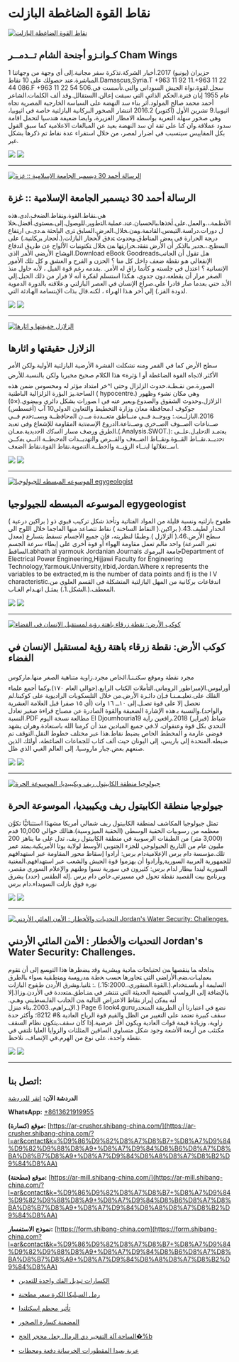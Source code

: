 # نقاط القوة الضاغطة البازلت

<a href="https://swt.shibang-china.com/?l=ar&img&k=%D9%86%D9%82%D8%A7%D8%B7+%D8%A7%D9%84%D9%82%D9%88%D8%A9+%D8%A7%D9%84%D8%B6%D8%A7%D8%BA%D8%B7%D8%A9+%D8%A7%D9%84%D8%A8%D8%A7%D8%B2%D9%84%D8%AA" target="_blank">![نقاط القوة الضاغطة البازلت](http://static.shibang-china.com/all-800x300/1133.jpg)</a>

## ﻛـﻮاﻧـﺰو أﺟﻨﺤﺔ اﻟﺸﺎم ﺗــﺪﻣــﺮ Cham Wings
1 حزيران (يونيو) 2017.أخبار الشركة.ﺗﺬﻛﺮة ﺳﻔﺮ ﻣﺠﺎﻧﻴﺔ.إﻟﻰ أي وﺟﻬﺔ ﻣﻦ وﺟﻬﺎﺗﻨﺎ اﻟﻤﺒﺎﺷﺮة.ﻋﻨﺪ ﺣﺼﻮﻟﻚ ﻋﻠﻰ 10 ﻧﻘﺎط.Damascus,Syria.T +963 11 92 11.+963 11 22 44 086.F +963 11 22 54 506.ﺳﺠﻞ.لقوة.نواة الجيش السوداني والتي.تأسست في عام 1955 إبان فترة.الحكم الذاتي التي سبقت إعالن.االستقالل.وقد ألف الكلمات.الشاعر أحمد محمد صالح المولود.أثر بناء سد النهضة على السياسة الخارجية المصرية تجاه اثيوبيا.9 تشرين الأول (أكتوبر) 2016.2 انتشار الصخور البركانية البازلتية خاصة فى اثيوبيا، وهى صخور سهلة التعرية بواسطة الامطار الغزيرة، وايضا ضعيفة هندسيا لتحمل اقامة سدود عملاقة.وان كنا على ثقة ان سد النهضة بعيد عن المبالغات الاعلامية كما سبق القول بكل المقاييس سيتسبب فى اضرار لمصر، من خلال استقراء عدة نقاط تم ذكرها بشكل غير.


<a href="https://whatsapp.shibangsoft.com/WhatsApp.php" target="_blank" title="WhatsApp">![](http://static.shibang-china.com/icon/whatsapp.png)</a> <a href="https://swt.shibang-china.com/?l=ar&icon&k=%D9%86%D9%82%D8%A7%D8%B7+%D8%A7%D9%84%D9%82%D9%88%D8%A9+%D8%A7%D9%84%D8%B6%D8%A7%D8%BA%D8%B7%D8%A9+%D8%A7%D9%84%D8%A8%D8%A7%D8%B2%D9%84%D8%AA" target="_blank">![](http://static.shibang-china.com/icon/chat-ar.png)</a>

---

<a href="https://swt.shibang-china.com/?l=ar&img&k=%D9%86%D9%82%D8%A7%D8%B7+%D8%A7%D9%84%D9%82%D9%88%D8%A9+%D8%A7%D9%84%D8%B6%D8%A7%D8%BA%D8%B7%D8%A9+%D8%A7%D9%84%D8%A8%D8%A7%D8%B2%D9%84%D8%AA" target="_blank">![الرسالة أحمد 30 ديسمبر الجامعة الإسلامية :: غزة](http://static.shibang-china.com/all-800x300/478.jpg)</a>

## الرسالة أحمد 30 ديسمبر الجامعة الإسلامية :: غزة
ﻫﻲ.ﻨﻘﺎﻁ.ﺍﻟﻘﻭﺓ.ﻭﻨﻘﺎﻁ.ﺍﻟﻀﻌﻑ.ﻟﺩﻯ.ﻫﺫﻩ ﺍﻷﻨﻅﻤﺔ.،.ﻭﺍﻟﻌﻤل.ﻋﻠﻰ.ﺃﺨﺫﻫﺎ.ﺒﺎﻟﺤﺴﺒﺎﻥ.ﻋﻨﺩ.ﻋﻤﻠﻴﺔ.ﺍﻟﺘﻁﻭﻴﺭ.ﻟﻠﻭﺼﻭل.ﺇﻟﻰ.ﻤﺴﺘﻭﻯ.ﺃﻓﻀل.ﺨﻼل ﺩﻭﺭﺍﺕ.ﺩﺭﺍﺴﺔ.ﺍﻟﺘﻴﻤﺱ.ﺍﻟﻘﺎﺩﻤﺔ.ﻭﻤﻥ.ﺨﻼل.ﺍﻟﻌﺭﺽ.ﺍﻟﺴﺎﺒﻕ ﺘﺭﻯ ﺍﻟﺒﺎﺤﺜﺔ ﻤ.ﺩﻯ.ﻰ ﺍﺭﺘﻔﺎﻉ ﺩﺭﺠﺔ ﺍﻟﺤﺭﺍﺭﺓ ﻓﻲ ﺒﻌﺽ ﺍﻟﻤﻨﺎﻁﻕ.ﻭﺤﺩﻭﺙ ﺘﺩﻓﻕ ﻷﺤﺠﺎﺭ ﺍﻟﺒﺎﺯﻟﺕ.(.ﺃﺤﺠﺎﺭ ﺒﺭﻜﺎﻨﻴﺔ.) ﻋﻠﻰ ﺍﻟﺴﻁﺢ.،.ﺠﺩﻴﺭ ﺒﺎﻟﺫﻜﺭ ﺃﻥ ﺍﻷﺭﺽ ﺘﻔﻘﺩ.ﺤﺭﺍﺭﺘﻬﺎ ﻤﻥ ﺨﻼل ﺘﻜﺘﻭﻨﻴﺎﺕ ﺍﻷﻟﻭﺍﺡ ﻋﻥ ﻁﺭﻴﻕ ﺍﻨﺩﻓﺎﻉ ﺍﻟﻭﺸﺎﺡ ﺍﻷﺭﻀﻲ ﺍﻷﻤﺭ ﺍﻟﺫﻱ.Download eBook Goodreadsھﻞ ﺗﻘﻮل أن اﻟﺠﺎﻧﺐ اﻹﻧﻔﻌﺎﻟﻲ ھﻮ ﻧﻘﻄﺔ ﺿﻌﻒ داﺧﻞ ﻛﻞ ﻣﻨﺎ ؟ اﻟﺤﺰن و اﻟﻔﺮح و اﻟﻌﺸﻖ و ﻛﻞ ﺗﻠﻚ اﻷﻣﻮر اﻹﻧﺴﺎﻧﯿﺔ ؟ اﻋﺘﺪل ﻓﻲ ﺟﻠﺴﺘﻪ و ﻛﺄﻧﻤﺎ راق ﻟﻪ اﻷﻣﺮ. .ﺑﻘﺪﻣﻪ رﻏﻢ ﻗﻮة اﻟﻔﯿﻞ ، ﻷﻧﻪ ﺣﺎول ﻣﻨﺬ اﻟﺼﻐﺮ ﻣﺮار أن ﻳﻘﻄﻌﻪ.دون ﺟﺪوي، ھﻜﺬا اﺳﺘﺴﻠﻢ ﻟﻔﻜﺮة أﻧﻪ ﻻ ﻓﺮار ﻣﻦ ذﻟﻚ اﻟﺤﺒﻞ.إﻟﻲ اﻷﺑﺪ ﺣﺘﻲ ﺑﻌﺪﻣﺎ ﺻﺎر ﻗﺎدرا ﻋﻠﻲ.ﺻﺮاع اﻹﻧﺴﺎن ﻓﻲ اﻟﻌﺼﺮ اﻟﺒﺎزﻟﺘﻲ و.ﻋﻼﻗﺘﻪ ﺑﺎﻟﺪورة اﻟﺪﻣﻮﻳﺔ ﻟﺪودة اﻟﻘﺰ.) إﻟﻲ آﺧﺮ ھﺬا اﻟﮫﺮاء ، ﻟﻜﻨﻪ.ﻗﺎل ﺑﺬات اﻹﺑﺘﺴﺎﻣﺔ اﻟﮫﺎدﺋﺔ اﻟﺘﻲ.


<a href="https://whatsapp.shibangsoft.com/WhatsApp.php" target="_blank" title="WhatsApp">![](http://static.shibang-china.com/icon/whatsapp.png)</a> <a href="https://swt.shibang-china.com/?l=ar&icon&k=%D9%86%D9%82%D8%A7%D8%B7+%D8%A7%D9%84%D9%82%D9%88%D8%A9+%D8%A7%D9%84%D8%B6%D8%A7%D8%BA%D8%B7%D8%A9+%D8%A7%D9%84%D8%A8%D8%A7%D8%B2%D9%84%D8%AA" target="_blank">![](http://static.shibang-china.com/icon/chat-ar.png)</a>

---

<a href="https://swt.shibang-china.com/?l=ar&img&k=%D9%86%D9%82%D8%A7%D8%B7+%D8%A7%D9%84%D9%82%D9%88%D8%A9+%D8%A7%D9%84%D8%B6%D8%A7%D8%BA%D8%B7%D8%A9+%D8%A7%D9%84%D8%A8%D8%A7%D8%B2%D9%84%D8%AA" target="_blank">![الزلازل حقيقتها و اثارها](http://static.shibang-china.com/all-800x300/628.jpg)</a>

## الزلازل حقيقتها و اثارها
ﺳﻄﺢ اﻷرض ﻛﻤﺎ ﻓﻲ اﻟﻘﻤﺮ وﻣﻨﻪ ﺗﺸﻜﻠﺖ اﻟﻘﺸﺮة اﻷرﺿﻴﺔ اﻟﺒﺎزﻟﺘﻴﺔ اﻷوﻟﻴﺔ.وﻟﻜﻦ اﻷﻣﺮ اﻷﻛﺜﺮ.ﻻﲡﺎه اﻟﻘﻮة اﻟﻀﺎﻏﻄﺔ أو ا ﺆﺛﺮة» ﻫﺬا اﻟﻜﻼم ﺻﺤﻴﺢ ﻣﺨﺒﺮﻳﺎ وﻟﻜﻦ ﺑﺎﻟﻨﺴﺒﺔ.ﻟﻸرض اﻟﺼﻮرة.ﻣﻦ ﻧﻘـﻄـﺔ.ﺣﺪوث اﻟﺰﻟﺰال وﺣﺘﻰ ا^ﺧﺮ اﻣﺘﺪاد ﻣﺆﺛﺮ ﻟﻪ وﻣﺤﺴﻮس ﺿﻤﻦ ﻫﺬه اﻟﺴﺎﺣﺔ.ﻴﺰ اﻟﺒﺆرة اﻟﺰﻟﺰاﻟﻴﺔ اﻟﺒﺎﻃﻨﻴﺔ ( hypocentre.) وﻫﻲ ﻣﻜﺎن ﻧﺸﻮء وﻇﻬﻮر اﻟﺰﻻزل.وﺣﺪوث اﻟﺸﻘﻮق واﻟﺼﺪوع.وﻳﻌﺒﺮ ﻋﻨﻪ ﻓﻲ ا ﺼﻮرات ﺑﺸﻜﻞ داﺋﺮي وﺑﻴﻀﻮي.(×٥) ﺟﻮﻛﻮف ا.محافظة معان وزارة التخطيط والتعاون الدولي10 آب (أغسطس) 2016.اﻟﺑﺎزﻟــت.: وﻳوﺟــد ﻓــﻲ ﻣﻧــﺎطق ﻣﺗﻌــددة ﻣــ.ن اﻟﻣﺣﺎﻓظــﺔ وﻳﺳــﺗﺧدم ﻓــﻲ ﺻــﻧﺎﻋﺎت اﻟﺻــوف اﻟﺻــﺧري وﺻــﻧﺎﻋﺔ.اﻟدروع اﻹﺳﻣﻧﺗﻳﺔ اﻟﻣﻘﺎوﻣﺔ ﻟﻺﺷﻌﺎع وﻓﻲ ﺗﻌﺑﻳد اﻟطرق ورﺻف ﻣﺳﺎر اﻟﺳﻛك اﻟﺣدﻳدﻳﺔ.ﻣﻌـﺎن.(.Analysis.SWOT.): ﻳﻌﺗﻣـد اﻟﺗﺣﻠﻳـﻝ.ﻋﻠــﻰ ﺗﺣدﻳــد.ﻧﻘــﺎط اﻟﻘــوة.وﻧﻘــﺎط اﻟﺿــﻌف واﻟﻔــرص واﻟﺗﻬدﻳــدات اﻟﻣﺣﻳطــﺔ اﻟﺗــﻲ ﻳﻣﻛــن اﺳــﺗﻐﻼﻟﻬﺎ ﻟﺑﻧــﺎء اﻟرؤﻳــﺔ واﻟﺧطــﺔ.اﻟﺗﻧﻣوﻳﺔ.ﻧﻘﺎط اﻟﻘوة.ﻧﻘﺎط اﻟﺿﻌف.


<a href="https://whatsapp.shibangsoft.com/WhatsApp.php" target="_blank" title="WhatsApp">![](http://static.shibang-china.com/icon/whatsapp.png)</a> <a href="https://swt.shibang-china.com/?l=ar&icon&k=%D9%86%D9%82%D8%A7%D8%B7+%D8%A7%D9%84%D9%82%D9%88%D8%A9+%D8%A7%D9%84%D8%B6%D8%A7%D8%BA%D8%B7%D8%A9+%D8%A7%D9%84%D8%A8%D8%A7%D8%B2%D9%84%D8%AA" target="_blank">![](http://static.shibang-china.com/icon/chat-ar.png)</a>

---

<a href="https://swt.shibang-china.com/?l=ar&img&k=%D9%86%D9%82%D8%A7%D8%B7+%D8%A7%D9%84%D9%82%D9%88%D8%A9+%D8%A7%D9%84%D8%B6%D8%A7%D8%BA%D8%B7%D8%A9+%D8%A7%D9%84%D8%A8%D8%A7%D8%B2%D9%84%D8%AA" target="_blank">![الموسوعه المبسطه للجيولوجيا egygeologist](http://static.shibang-china.com/all-800x300/336.jpg)</a>

## الموسوعه المبسطه للجيولوجيا egygeologist
( براكين درعية ) طفوح بازلتيه ونسبة قليلة من المواد الفتاتية وتأخذ شكل تركيب قبوي ذو انحدار لطيف.43.( براكين.( النقاط الساخنة ) نقاط تتصاعد منها الماجما خلال اللوح الى سطح الأرض.46.( الزلازل ).وطبقًا لنظريته، فإن جميع الأجسام تسقط بتسارع (معدل تغير السرعة) واحد مالم تعمل مقاومة الهواء أو قوة أخرى على إبطاء سرعة الجسم الساقط.abhath al yarmouk Jordanian Journals جامعة اليرموكDepartment of Electrical Power Engineering,Hijjawi Faculty for Engineering Technology,Yarmouk.University,Irbid,Jordan.Where x represents the variables to be extracted,m is the number of data points and fj is the I V characteristic.اﻧﺪﻓﺎﻋﺎت ﺑﺮﻛﺎﻧﻴﺔ ﻣﻦ اﻟﻤﻬﻞ اﻟﺒﺎزﻟﺘﻴﺔ اﻟﻤﺘﺸﻜﻠﺔ ﻓﻲ اﻟﻘﺴﻢ اﻟﻌﻠﻮي ﻣﻦ اﻟﻤﻌﻄﻒ.(.اﻟﺸﻜﻞ.1.) ﻳﻤﺜـﻞ اﻧﻬـﺪام اﻟﻐـﺎب.


<a href="https://whatsapp.shibangsoft.com/WhatsApp.php" target="_blank" title="WhatsApp">![](http://static.shibang-china.com/icon/whatsapp.png)</a> <a href="https://swt.shibang-china.com/?l=ar&icon&k=%D9%86%D9%82%D8%A7%D8%B7+%D8%A7%D9%84%D9%82%D9%88%D8%A9+%D8%A7%D9%84%D8%B6%D8%A7%D8%BA%D8%B7%D8%A9+%D8%A7%D9%84%D8%A8%D8%A7%D8%B2%D9%84%D8%AA" target="_blank">![](http://static.shibang-china.com/icon/chat-ar.png)</a>

---

<a href="https://swt.shibang-china.com/?l=ar&img&k=%D9%86%D9%82%D8%A7%D8%B7+%D8%A7%D9%84%D9%82%D9%88%D8%A9+%D8%A7%D9%84%D8%B6%D8%A7%D8%BA%D8%B7%D8%A9+%D8%A7%D9%84%D8%A8%D8%A7%D8%B2%D9%84%D8%AA" target="_blank">![كوكب الأرض: نقطة زرقاء باهتة رؤية لمستقبل الإنسان في الفضاء](http://static.shibang-china.com/all-800x300/1093.jpg)</a>

## كوكب الأرض: نقطة زرقاء باهتة رؤية لمستقبل الإنسان في الفضاء
ﻣﺠﺮد ﻧﻘﻄﺔ وﻣﻮﻗﻊ ﺳﻜﻨـﻨـﺎ.اﳋﺎص ﻣﺠﺮد.زاوﻳﺔ ﻣﺘﻨﺎﻫﻴﺔ اﻟﺼﻐﺮ ﻣﻨﻬﺎ.ﻣﺎرﻛﻮس أورﻟﻴﻮس.اﻹﻣﺒﺮاﻃﻮر اﻟﺮوﻣﺎﻧﻲ.اﻟﺘﺄﻣﻼت اﻟﻜﺘﺎب اﻟﺮاﺑﻊ.(ﺣﻮاﻟﻲ اﻟﻌﺎم ١٧٠).وﻛﻤﺎ أﺟﻤﻊ ﻋﻠﻤﺎء اﻟﻔﻠﻚ ﻋﻠﻰ.ﺗﻌﻠﻴـﻤـﻨـﺎ ﻓـﺈن داﺋـﺮة اﻷرض.ﻣﻦ ﺧﻼل اﻟﺘﻠﺴﻜﻮﺑﺎت اﻟﺮادﻳﻮﻳﺔ ﻋﻠﻰ ﻛﻮﻛﺒﻨﺎ.ﻟﻢ ﻧﺤﺼﻞ إﻻ ﻋﻠﻰ ﻗﻮة ﺗﺼـﻞ.إﻟﻰ ١٠ــ ١٦ وات (أي ١٥ ﺻﻔﺮا ﻗﺒﻞ اﻟﻌﻼﻣﺔ اﻟﻌﺸﺮﻳﺔ واﻟﻮاﺣﺪ).واﻟﻨﺴﺒﺔ ﺑ.ﻫﺬه اﻹﺷﺎرة اﻟﻀﻌﻴﻔﺔ واﻟﻘﻮة اﻟﺼﺎدرة ﻋﻦ ﻣﺼﺒﺎح ﻗﺮاءة ﺻﻐﻴﺮ ﺗﻌﺎدل اﻟﻨﺴﺒﺔ.PDF مطالعة نسخة اليوم El Djoumhouria19 شباط (فبراير) 2018.رافعين راية التحدي بكل قوة وعنفوان، لا.في جميع الميادين منذ أن كرمنا الله باستعادة.وهران يشهد فوضى عارمة و المخطط الخاص بضبط نقاط.هذا عبر مختلف خطوط النقل.التوقف تم ضبطه.المتحدة إلى باريس، إلى اليونان حيث ألف كتاب للجماعات الضاغطة، أولئك الذين صنعهم بعض.جبار ماروسيا، إلى العالم الغبي الذي ظل.


<a href="https://whatsapp.shibangsoft.com/WhatsApp.php" target="_blank" title="WhatsApp">![](http://static.shibang-china.com/icon/whatsapp.png)</a> <a href="https://swt.shibang-china.com/?l=ar&icon&k=%D9%86%D9%82%D8%A7%D8%B7+%D8%A7%D9%84%D9%82%D9%88%D8%A9+%D8%A7%D9%84%D8%B6%D8%A7%D8%BA%D8%B7%D8%A9+%D8%A7%D9%84%D8%A8%D8%A7%D8%B2%D9%84%D8%AA" target="_blank">![](http://static.shibang-china.com/icon/chat-ar.png)</a>

---

<a href="https://swt.shibang-china.com/?l=ar&img&k=%D9%86%D9%82%D8%A7%D8%B7+%D8%A7%D9%84%D9%82%D9%88%D8%A9+%D8%A7%D9%84%D8%B6%D8%A7%D8%BA%D8%B7%D8%A9+%D8%A7%D9%84%D8%A8%D8%A7%D8%B2%D9%84%D8%AA" target="_blank">![جيولوجيا منطقة الكابيتول ريف ويكيبيديا، الموسوعة الحرة](http://static.shibang-china.com/all-800x300/682.jpg)</a>

## جيولوجيا منطقة الكابيتول ريف ويكيبيديا، الموسوعة الحرة
تمثل جيولوجيا المكاشف لمنطقة الكابيتول ريف شمالي أمريكا مشهدًا استثنائيًّا تكوَّن معظمه من رسوبيات الحقبة الوسطى (الحقبة الميزوسية).هنالك حوالي 10,000 قدم (3,000 متر) من الطبقات الرسوبية في منطقة الكابيتول ريف، تدل على ما يناهز 200 مليون عام من التاريخ الجيولوجي للجزء الجنوبي الأوسط لولاية يوتا الأمريكية.يمتد عمر تلك.مؤسسة دام برس الإعلاميةدام برس: أرادوا إسقاط محور المقاومة عبر استهدافهم للجمهورية العربية السورية,وأرادوا أن يهزموا قوة الجيش والشعب عبر استهدافهم.المغنية السورية ليندا بيطار لدام برس: كثيرون في سورية نسوا وطنهم والإعلام السوري مقصر، وبرنامج بيت القصيد نقطة تحول في مسيرتي.خاص دام برس .إله الطقس (حدد) يشرق نوره فوق بازلت السويداء.دام برس


<a href="https://whatsapp.shibangsoft.com/WhatsApp.php" target="_blank" title="WhatsApp">![](http://static.shibang-china.com/icon/whatsapp.png)</a> <a href="https://swt.shibang-china.com/?l=ar&icon&k=%D9%86%D9%82%D8%A7%D8%B7+%D8%A7%D9%84%D9%82%D9%88%D8%A9+%D8%A7%D9%84%D8%B6%D8%A7%D8%BA%D8%B7%D8%A9+%D8%A7%D9%84%D8%A8%D8%A7%D8%B2%D9%84%D8%AA" target="_blank">![](http://static.shibang-china.com/icon/chat-ar.png)</a>

---

<a href="https://swt.shibang-china.com/?l=ar&img&k=%D9%86%D9%82%D8%A7%D8%B7+%D8%A7%D9%84%D9%82%D9%88%D8%A9+%D8%A7%D9%84%D8%B6%D8%A7%D8%BA%D8%B7%D8%A9+%D8%A7%D9%84%D8%A8%D8%A7%D8%B2%D9%84%D8%AA" target="_blank">![اﻟﺘﺤدﻴﺎت واﻷﺨطﺎر : اﻷﻤن اﻟﻤﺎﺌﻲ اﻷردﻨﻲ Jordan&#39;s Water Security: Challenges.](http://static.shibang-china.com/all-800x300/1178.jpg)</a>

## اﻟﺘﺤدﻴﺎت واﻷﺨطﺎر : اﻷﻤن اﻟﻤﺎﺌﻲ اﻷردﻨﻲ Jordan&#39;s Water Security: Challenges.
ﺒداﺨﻟﻪ ﻤﺎ ﻴﻨﻘﺼﻬﺎ ﻤن اﺤﺘﻴﺎﺠﺎت ﻤﺎدﻴﺔ وﺒﺸرﻴﺔ وﻗد ﻴﻀطرﻫﺎ ﻫذا اﻟﺘوﺴﻊ إﻟﯽ أن ﺘﻘوم ﺒﻌﻤﻟﻴـﺎت.ﻀم.اﻷراﻀﻲ اﻟﺘﻲ ﺘﺠﺎورﻫﺎ ﺤﺴب ﺨطﺔ ﻤدروﺴﺔ وﻤﻨطﻘﻴﺔ ﺴواء ﺒﺎﻟطرق اﻟﺴﻟﻴﻤﺔ أو ﺒﺎﺴـﺘﺨدام.(.اﻟﻘوة.اﻟﻤﻨﻘوري،.15:2000.) .: ﺜﺎﻨﻴﺎ.وﺸرق اﻷردن طﻔوح اﻟﺒﺎزﻟت ﺒﺎﻹﻀﺎﻓﺔ إﻟﯽ اﻟرواﺴب اﻟﻔﻴﻀﻴﺔ اﻟﺤدﻴﺜﺔ اﻟﺘﻲ ﺘﻨﺘﺸر ﻓﻲ ﻤﻨـﺎطق.ﻤﺘﻌددة ﻓﻲ اﻷردن.وزا(.إﻻ أﻨﻪ ﻴﻤﮐن إﺒراز ﻨﻘﺎط اﻻﻋﺘراض اﻟﺘﺎﻟﻴﺔ ﻤن اﻟﺠﺎﻨب اﻟﻔﻟـﺴطﻴﻨﻲ وﻫـﻲ.(.اﻹﺒـراﻫﻴم،.2003.بناء منزل Page 6 look4.guruنضع في اعتبارنا أن الطريقة المنحدر سقف كبيرة تعتمد على التغيير من الظل والقيم قوة الرياح العادية &amp;# 8212؛ وأكثر حدة زاوية، وزيادة قيمة قوات العادية ويكون أقل عرضية.إذا كان سقف.يتكون نظام السقف مكتئب من أربعة الأشعة وجود شكل متساوي الساقين المثلثات والزوايا العليا تلتقي في نقطة واحدة، على نوع من الهرم.في الإنصاف، نلاحظ.


<a href="https://whatsapp.shibangsoft.com/WhatsApp.php" target="_blank" title="WhatsApp">![](http://static.shibang-china.com/icon/whatsapp.png)</a> <a href="https://swt.shibang-china.com/?l=ar&icon&k=%D9%86%D9%82%D8%A7%D8%B7+%D8%A7%D9%84%D9%82%D9%88%D8%A9+%D8%A7%D9%84%D8%B6%D8%A7%D8%BA%D8%B7%D8%A9+%D8%A7%D9%84%D8%A8%D8%A7%D8%B2%D9%84%D8%AA" target="_blank">![](http://static.shibang-china.com/icon/chat-ar.png)</a>

---
## اتصل بنا:

**الدردشة الآن:** [انقر للدردشة](https://swt.shibang-china.com?l=ar&contact&k=%D9%86%D9%82%D8%A7%D8%B7+%D8%A7%D9%84%D9%82%D9%88%D8%A9+%D8%A7%D9%84%D8%B6%D8%A7%D8%BA%D8%B7%D8%A9+%D8%A7%D9%84%D8%A8%D8%A7%D8%B2%D9%84%D8%AA)

**WhatsApp:**  [+8613621919955](https://whatsapp.shibangsoft.com/WhatsApp.php)

**موقع (كسارة):** [https://ar-crusher.shibang-china.com/](https://ar-crusher.shibang-china.com/?l=ar&contact&k=%D9%86%D9%82%D8%A7%D8%B7+%D8%A7%D9%84%D9%82%D9%88%D8%A9+%D8%A7%D9%84%D8%B6%D8%A7%D8%BA%D8%B7%D8%A9+%D8%A7%D9%84%D8%A8%D8%A7%D8%B2%D9%84%D8%AA)

**موقع (مطحنة):** [https://ar-mill.shibang-china.com/](https://ar-mill.shibang-china.com/?l=ar&contact&k=%D9%86%D9%82%D8%A7%D8%B7+%D8%A7%D9%84%D9%82%D9%88%D8%A9+%D8%A7%D9%84%D8%B6%D8%A7%D8%BA%D8%B7%D8%A9+%D8%A7%D9%84%D8%A8%D8%A7%D8%B2%D9%84%D8%AA)

**نموذج الاستفسار:** [https://form.shibang-china.com](https://form.shibang-china.com?l=ar&contact&k=%D9%86%D9%82%D8%A7%D8%B7+%D8%A7%D9%84%D9%82%D9%88%D8%A9+%D8%A7%D9%84%D8%B6%D8%A7%D8%BA%D8%B7%D8%A9+%D8%A7%D9%84%D8%A8%D8%A7%D8%B2%D9%84%D8%AA)

* [الكسارات تبديل الفك واحدة للتعدين](../28/%D8%A7%D9%84%D9%83%D8%B3%D8%A7%D8%B1%D8%A7%D8%AA%20%D8%AA%D8%A8%D8%AF%D9%8A%D9%84%20%D8%A7%D9%84%D9%81%D9%83%20%D9%88%D8%A7%D8%AD%D8%AF%D8%A9%20%D9%84%D9%84%D8%AA%D8%B9%D8%AF%D9%8A%D9%86.md)

* [رمل السيليكا الكرة سعر مطحنة](../26/%D8%B1%D9%85%D9%84%20%D8%A7%D9%84%D8%B3%D9%8A%D9%84%D9%8A%D9%83%D8%A7%20%D8%A7%D9%84%D9%83%D8%B1%D8%A9%20%D8%B3%D8%B9%D8%B1%20%D9%85%D8%B7%D8%AD%D9%86%D8%A9.md)

* [تأثير محطم اسكتلندا](../28/%D8%AA%D8%A3%D8%AB%D9%8A%D8%B1%20%D9%85%D8%AD%D8%B7%D9%85%20%D8%A7%D8%B3%D9%83%D8%AA%D9%84%D9%86%D8%AF%D8%A7.md)

* [المضمنة كسارة الصخور](../27/%D8%A7%D9%84%D9%85%D8%B6%D9%85%D9%86%D8%A9%20%D9%83%D8%B3%D8%A7%D8%B1%D8%A9%20%D8%A7%D9%84%D8%B5%D8%AE%D9%88%D8%B1.md)

* [الساحة آلة التفجير دي الرمال جعل محجر الحج�%b](../26/%D8%A7%D9%84%D8%B3%D8%A7%D8%AD%D8%A9%20%D8%A2%D9%84%D8%A9%20%D8%A7%D9%84%D8%AA%D9%81%D8%AC%D9%8A%D8%B1%20%D8%AF%D9%8A%20%D8%A7%D9%84%D8%B1%D9%85%D8%A7%D9%84%20%D8%AC%D8%B9%D9%84%20%D9%85%D8%AD%D8%AC%D8%B1%20%D8%A7%D9%84%D8%AD%D8%AC%EF%BF%BD%25b.md)

* [عربة بعيدا المقطورات الخرسانة دفعة ومحطات](../26/%D8%B9%D8%B1%D8%A8%D8%A9%20%D8%A8%D8%B9%D9%8A%D8%AF%D8%A7%20%D8%A7%D9%84%D9%85%D9%82%D8%B7%D9%88%D8%B1%D8%A7%D8%AA%20%D8%A7%D9%84%D8%AE%D8%B1%D8%B3%D8%A7%D9%86%D8%A9%20%D8%AF%D9%81%D8%B9%D8%A9%20%D9%88%D9%85%D8%AD%D8%B7%D8%A7%D8%AA.md)